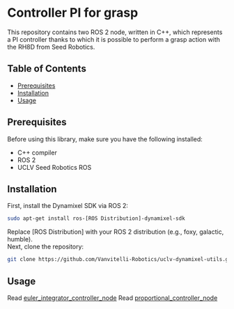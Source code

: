 # Controller PI for grasp

This repository contains two ROS 2 node, written in C++, which represents a PI controller thanks to which it is possible to perform a grasp action with the RH8D from Seed Robotics.


## Table of Contents

- [Prerequisites](#prerequisites)
- [Installation](#installation)
- [Usage](#usage)

## Prerequisites

Before using this library, make sure you have the following installed:

- C++ compiler
- ROS 2
- UCLV Seed Robotics ROS

## Installation

First, install the Dynamixel SDK via ROS 2:

```bash
sudo apt-get install ros-[ROS Distribution]-dynamixel-sdk
```
Replace [ROS Distribution] with your ROS 2 distribution (e.g., foxy, galactic, humble).<br /> 
Next, clone the repository:
```bash
git clone https://github.com/Vanvitelli-Robotics/uclv-dynamixel-utils.git
```
## Usage
Read [euler_integrator_controller_node](./README/README_euler_integrator_controller_node)
Read [proportional_controller_node](./README/README_proportional_controller_node)



